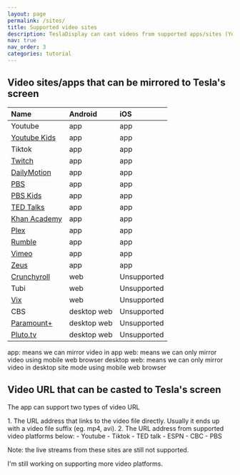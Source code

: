 ```yaml
---
layout: page
permalink: /sites/
title: Supported video sites
description: TeslaDisplay can cast videos from supported apps/sites (Youtube, Tiktok) to Tesla.
nav: true
nav_order: 3
categories: tutorial
---
```

<!-- _pages/sites.md -->
## Video sites/apps that can be mirrored to Tesla's screen

| Name         | Android        | iOS           |
| :----------- | :------------  | :------------ |
| Youtube      | app            | app           |
| <a href='/demo-youtube-kids'>Youtube Kids</a> | app            | app           |
| Tiktok       | app            | app           |
| <a href='/demo-twitch'>Twitch</a>             | app            | app           |
| <a href='/demo-dailymotion'>DailyMotion</a>   | app            | app           |
| <a href='/demo-pbs'>PBS</a>                   | app            | app           |
| <a href='/demo-pbskids'>PBS Kids</a>          | app            | app           |
| <a href='/demo-ted'>TED Talks</a>             | app            | app           |
| <a href='/demo-khan'>Khan Academy</a>         | app            | app           |
| <a href='/demo-plex'>Plex</a>                 | app            | app           |
| <a href='/demo-rumble'>Rumble</a>             | app            | app           |
| <a href='/demo-vimeo'>Vimeo</a>               | app            | app           |
| <a href='/demo-zeus'>Zeus</a>                 | app            | app           |
| <a href='/demo-crunchyroll'>Crunchyroll</a>   | web            | Unsupported   |
| Tubi         | web            | Unsupported   |
| <a href='/demo-vix'>Vix</a>                   | web            | Unsupported   |
| CBS          | desktop web    | Unsupported   |
| <a href='/demo-paramount'>Paramount+</a>      | desktop web    | Unsupported   |
| <a href='/demo-pluto'>Pluto.tv</a>            | desktop web    | Unsupported   |

app: means we can mirror video in app
web: means we can only mirror video using mobile web browser
desktop web: means we can only mirror video in desktop site mode using mobile web browser


## Video URL that can be casted to Tesla's screen
<p name="video_url" id="video_url">The app can support two types of video URL</p>
1. The URL address that links to the video file directly. Usually it ends up with a video file suffix (eg. mp4, avi).
2. The URL address from supported video platforms below:
  - Youtube
  - Tiktok
  - TED talk
  - ESPN
  - CBC
  - PBS

<p>Note: the live streams from these sites are still not supported.</p>
<p>I'm still working on supporting more video platforms.</p>
